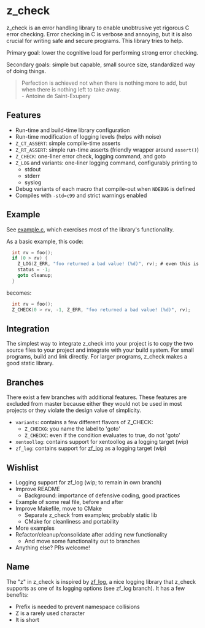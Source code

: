 # z_check
z_check is an error handling library to enable unobtrusive yet rigorous C error checking. Error
checking in C is verbose and annoying, but it is also crucial for writing safe and secure programs.
This library tries to help.

Primary goal: lower the cognitive load for performing strong error checking.

Secondary goals: simple but capable, small source size, standardized way of doing things.

>Perfection is achieved not when there is nothing more to add, but when there is nothing left to
>take away.  
>\- Antoine de Saint-Exupery


## Features
- Run-time and build-time library configuration
- Run-time modification of logging levels (helps with noise)
- `Z_CT_ASSERT`: simple compile-time asserts
- `Z_RT_ASSERT`: simple run-time asserts (friendly wrapper around `assert()`)
- `Z_CHECK`: one-liner error check, logging command, and goto
- `Z_LOG` and variants: one-liner logging command, configurably printing to
    - stdout
    - stderr
    - syslog
- Debug variants of each macro that compile-out when `NDEBUG` is defined
- Compiles with `-std=c99` and strict warnings enabled


## Example
See [example.c](examples/example.c), which exercises most of the library's
functionality.

As a basic example, this code:
```c
  int rv = foo();
  if (0 > rv) {
    Z_LOG(Z_ERR, "foo returned a bad value! (%d)", rv); # even this is non-trivial
    status = -1;
    goto cleanup;
  }
```
becomes:
```c
  int rv = foo();
  Z_CHECK(0 > rv, -1, Z_ERR, "foo returned a bad value! (%d)", rv);
```


## Integration
The simplest way to integrate z_check into your project is to copy the two source files to your
project and integrate with your build system. For small programs, build and link directly. For
larger programs, z_check makes a good static library.

## Branches
There exist a few branches with additional features. These features are excluded from master because
either they would not be used in most projects or they violate the design value of simplicity.
- `variants`: contains a few different flavors of Z_CHECK:
    - `Z_CHECKG`: you name the label to 'goto'
    - `Z_CHECKC`: even if the condition evaluates to true, do not 'goto'
- `xentoollog`: contains support for xentoollog as a logging target (wip)
- `zf_log`: contains support for [zf_log](https://github.com/wonder-mice/zf_log) as a logging target
    (wip)


## Wishlist
- Logging support for zf_log (wip; to remain in own branch)
- Improve README
  - Background: importance of defensive coding, good practices
- Example of some real file, before and after
- Improve Makefile, move to CMake
  - Separate z_check from examples; probably static lib
  - CMake for cleanliness and portability
- More examples
- Refactor/cleanup/consolidate after adding new functionality
  - And move some functionality out to branches
- Anything else? PRs welcome!


## Name
The "z" in z_check is inspired by [zf_log](https://github.com/wonder-mice/zf_log), a nice logging
library that z_check supports as one of its logging options (see zf_log branch). It has a few
benefits:
- Prefix is needed to prevent namespace collisions
- Z is a rarely used character
- It is short
